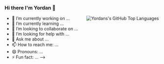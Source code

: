 ### Hi there I'm Yordan 👋 





<img align="right" alt="Yordans's GitHub Top Languages" src="https://github-readme-stats.vercel.app/api/top-langs/?username=yordanov1" />






- 🔭 I’m currently working on ...
- 🌱 I’m currently learning ...
- 👯 I’m looking to collaborate on ...
- 🤔 I’m looking for help with ...
- 💬 Ask me about ...
- 📫 How to reach me: ...
- 😄 Pronouns: ...
- ⚡ Fun fact: ...
-->






